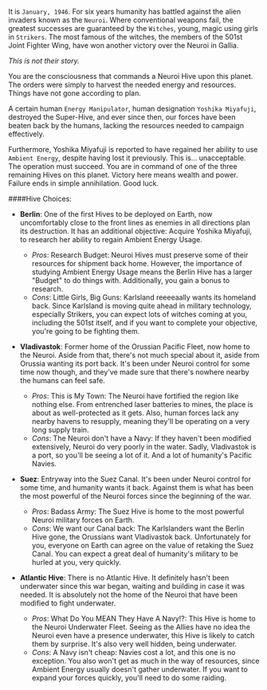 It is `January, 1946`. For six years humanity has battled against the alien invaders known as the `Neuroi`. Where conventional weapons fail, the greatest successes are guaranteed by the `Witches`, young, magic using girls in `Strikers`. The most famous of the witches, the members of the 501st Joint Fighter Wing, have won another victory over the Neuroi in Gallia.

*This is not their story.*

You are the consciousness that commands a Neuroi Hive upon this planet. The orders were simply to harvest the needed energy and resources.
Things have not gone according to plan.

A certain human `Energy Manipulator`, human designation `Yoshika Miyafuji`, destroyed the Super-Hive, and ever since then, our forces have been beaten back by the humans, lacking the resources needed to campaign effectively.

Furthermore, Yoshika Miyafuji is reported to have regained her ability to use `Ambient Energy`, despite having lost it previously.
This is... unacceptable. The operation must succeed. You are in command of one of the three remaining Hives on this planet. Victory here means wealth and power. Failure ends in simple annihilation.
Good luck.


####Hive Choices:

- **Berlin**: One of the first Hives to be deployed on Earth, now uncomfortably close to the front lines as enemies in all directions plan its destruction. It has an additional objective: Acquire Yoshika Miyafuji, to research her ability to regain Ambient Energy Usage.  
  - *Pros*: Research Budget: Neuroi Hives must preserve some of their resources for shipment back home. However, the importance of studying Ambient Energy Usage means the Berlin Hive has a larger "Budget" to do things with. Additionally, you gain a bonus to research.  
  - *Cons*: Little Girls, Big Guns: Karlsland reeeeaally wants its homeland back. Since Karlsland is moving quite ahead in military technology, especially Strikers, you can expect lots of witches coming at you, including the 501st itself, and if you want to complete your objective, you're going to be fighting them.

- **Vladivastok**: Former home of the Orussian Pacific Fleet, now home to the Neuroi. Aside from that, there's not much special about it, aside from Orussia wanting its port back. It's been under Neuroi control for some time now though, and they've made sure that there's nowhere nearby the humans can feel safe.  
  - *Pros*: This is My Town: The Neuroi have fortified the region like nothing else. From entrenched laser batteries to mines, the place is about as well-protected as it gets. Also, human forces lack any nearby havens to resupply, meaning they'll be operating on a very long supply train.  
  - *Cons*: The Neuroi don't have a Navy: If they haven't been modified extensively, Neuroi do very poorly in the water. Sadly, Vladivastok is a port, so you'll be seeing a lot of it. And a lot of humanity's Pacific Navies.

- **Suez**: Entryway into the Suez Canal. It's been under Neuroi control for some time, and humanity wants it back. Against them is what has been the most powerful of the Neuroi forces since the beginning of the war.  
  - *Pros*: Badass Army: The Suez Hive is home to the most powerful Neuroi military forces on Earth.  
  - *Cons*: We want our Canal back: The Karlslanders want the Berlin Hive gone, the Orussians want Vladivastok back. Unfortunately for you, everyone on Earth can agree on the value of retaking the Suez Canal. You can expect a great deal of humanity's military to be hurled at you, very quickly.


- **Atlantic Hive**: There is no Atlantic Hive. It definitely hasn't been underwater since this war began, waiting and building in case it was needed. It is absolutely not the home of the Neuroi that have been modified to fight underwater.  
  - *Pros*: What Do You MEAN They Have A Navy!?: This Hive is home to the Neuroi Underwater Fleet. Seeing as the Allies have no idea the Neuroi even have a presence underwater, this Hive is likely to catch them by surprise. It's also very well hidden, being underwater.  
  - *Cons*: A Navy isn't cheap: Navies cost a lot, and this one is no exception. You also won't get as much in the way of resources, since Ambient Energy usually doesn't gather underwater. If you want to expand your forces quickly, you'll need to do some raiding.
